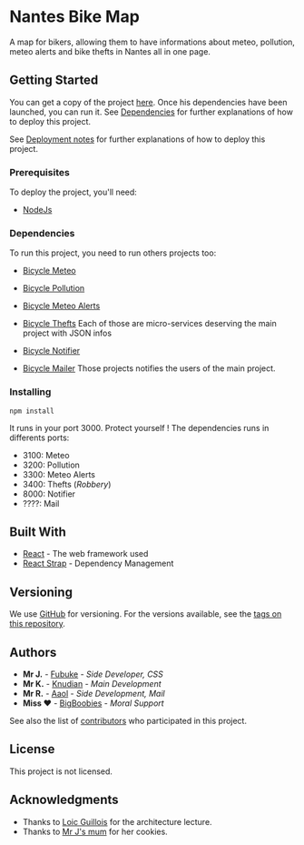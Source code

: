 # Nantes Bike Map
A map for bikers, allowing them to have informations about meteo, pollution, meteo alerts and bike thefts in Nantes all in one page.

## Getting Started

You can get a copy of the project [here](https://github.com/Knudian/bicycle/).
Once his dependencies have been launched, you can run it.
See [Dependencies](#Dependencies) for further explanations of how to deploy this project.

See [Deployment notes](#Installing) for further explanations of how to deploy this project.

### Prerequisites

To deploy the project, you'll need:
- [NodeJs](https://nodejs.org/)

### Dependencies

To run this project, you need to run others projects too:

- [Bicycle Meteo](https://github.com/Knudian/bicycle_meteo/)
- [Bicycle Pollution](https://github.com/Knudian/bicycle_pollution/)
- [Bicycle Meteo Alerts](https://github.com/Knudian/bicycle_meteoAlerts/)
- [Bicycle Thefts](https://github.com/Knudian/bicycle_robbery/)
Each of those are micro-services deserving the main project with JSON infos

- [Bicycle Notifier](https://github.com/Knudian/bicycle_notifier/)
- [Bicycle Mailer](https://github.com/Knudian/bicycle_mq/)
Those projects notifies the users of the main project.

### Installing

```shell
npm install
```

It runs in your port 3000. Protect yourself !
The dependencies runs in differents ports:
- 3100: Meteo
- 3200: Pollution
- 3300: Meteo Alerts
- 3400: Thefts (*Robbery*)
- 8000: Notifier
- ????: Mail

## Built With

* [React](https://reactjs.org/) - The web framework used
* [React Strap](https://reactstrap.github.io) - Dependency Management

## Versioning

We use [GitHub](http://github.com/) for versioning. 
For the versions available, see the [tags on this repository](https://github.com/bicycle/tags). 

## Authors

* **Mr J.** - [Fubuke](https://github.com/Fubuke)   - *Side Developer, CSS* 
* **Mr K.** - [Knudian](https://github.com/Knudian) - *Main Development*
* **Mr R.** - [Aaol](https://github.com/Aaol)       - *Side Development, Mail*
* **Miss ♥** - [BigBoobies](https://thatsnotanadress.com) - *Moral Support*

See also the list of [contributors](https://github.com/your/project/contributors) who participated in this project.

## License

This project is not licensed.

## Acknowledgments

* Thanks to [Loic Guillois](http://fitlab.fr) for the architecture lecture.
* Thanks to [Mr J's mum](http://orteil.dashnet.org/cookieclicker/) for her cookies.
